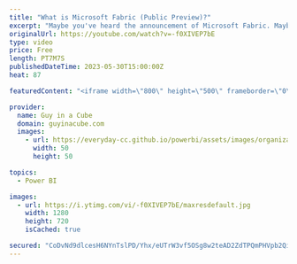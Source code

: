 ```yaml
---
title: "What is Microsoft Fabric (Public Preview)?"
excerpt: "Maybe you've heard the announcement of Microsoft Fabric. Maybe you are coming from Power BI and curious how Microsoft Fabric relates. Adam gets you up to speed!  Microsft Learn: Get Started with Microsoft Fabric https://learn.microsoft.com/training/paths/get-started-fabric/  Microsoft Fabric End to End"
originalUrl: https://youtube.com/watch?v=-f0XIVEP7bE
type: video
price: Free
length: PT7M7S
publishedDateTime: 2023-05-30T15:00:00Z
heat: 87

featuredContent: "<iframe width=\"800\" height=\"500\" frameborder=\"0\" src=\"https://www.youtube.com/embed/-f0XIVEP7bE\" allow=\"accelerometer; autoplay; encrypted-media; gyroscope; picture-in-picture\" allowfullscreen></iframe>"

provider:
  name: Guy in a Cube
  domain: guyinacube.com
  images:
    - url: https://everyday-cc.github.io/powerbi/assets/images/organizations/guyinacube.com-50x50.jpg
      width: 50
      height: 50

topics:
  - Power BI

images:
  - url: https://i.ytimg.com/vi/-f0XIVEP7bE/maxresdefault.jpg
    width: 1280
    height: 720
    isCached: true

secured: "CoDvNd9dlcesH6NYnTslPD/Yhx/eUTrW3vf5OSg8w2teAD2ZdTPQmPHVpb2QiaUJsmTXHRp0gksGI+WJqfsX0vK6VqHZ19roqAQKzJbWgzWBRRSmTr5/12EyxvMGTktuY9j9ak2sPfk0pdzykSFuXruf0mzTpgwNUNKO3pcCmiEMVwySrDA1F17RPrHoKBiOIvuQnsO5jUWKle2Akrr20+acn8026Lq3frx7ofP+SB8TgY8OeJhOnITmjeOS6fv6zU5WVdTR4rcXln8XMa/915CL7Fhe4tnihPFOrD+Yk3X8ugJv2LnPfNi0gR7pqYvdAQpBI9m90FfMCnzEVHP2z5fFwBEQSDzUncxRP6EP5F74n4gbH11m4o+bIr6nj6TyOqT52Rq5UF5q6N9B4SYaq488ZJ/3buAVbGYWI5UbsrWsAi0m+qnq1EYAkzLWuqjF;RC6dezgmeekXY2y6YSVQJQ=="
---
```


